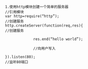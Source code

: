 	1.使用http模块创建一个简单的服务器
	//引用模块
	var http=require(“http”);
	//创建服务
	http.createServer(function(req,res){
	//创建服务

                 res.end(“hello world”);

                 //向用户写入

	}).listen(80);
	//监听80端口